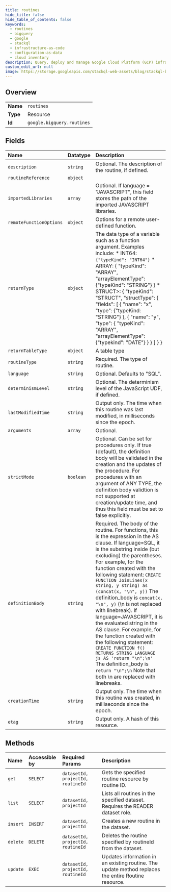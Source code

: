 ```yaml
---
title: routines
hide_title: false
hide_table_of_contents: false
keywords:
  - routines
  - bigquery
  - google    
  - stackql
  - infrastructure-as-code
  - configuration-as-data
  - cloud inventory
description: Query, deploy and manage Google Cloud Platform (GCP) infrastructure and resources using SQL
custom_edit_url: null
image: https://storage.googleapis.com/stackql-web-assets/blog/stackql-blog-post-featured-image.png
---
```

  
    

## Overview
<table><tbody>
<tr><td><b>Name</b></td><td><code>routines</code></td></tr>
<tr><td><b>Type</b></td><td>Resource</td></tr>
<tr><td><b>Id</b></td><td><code>google.bigquery.routines</code></td></tr>
</tbody></table>

## Fields
| Name | Datatype | Description |
|:-----|:---------|:------------|
| `description` | `string` | Optional. The description of the routine, if defined. |
| `routineReference` | `object` |  |
| `importedLibraries` | `array` | Optional. If language = "JAVASCRIPT", this field stores the path of the imported JAVASCRIPT libraries. |
| `remoteFunctionOptions` | `object` | Options for a remote user-defined function. |
| `returnType` | `object` | The data type of a variable such as a function argument. Examples include: * INT64: `{"typeKind": "INT64"}` * ARRAY: { "typeKind": "ARRAY", "arrayElementType": {"typeKind": "STRING"} } * STRUCT&gt;: { "typeKind": "STRUCT", "structType": { "fields": [ { "name": "x", "type": {"typeKind: "STRING"} }, { "name": "y", "type": { "typeKind": "ARRAY", "arrayElementType": {"typekind": "DATE"} } } ] } } |
| `returnTableType` | `object` | A table type |
| `routineType` | `string` | Required. The type of routine. |
| `language` | `string` | Optional. Defaults to "SQL". |
| `determinismLevel` | `string` | Optional. The determinism level of the JavaScript UDF, if defined. |
| `lastModifiedTime` | `string` | Output only. The time when this routine was last modified, in milliseconds since the epoch. |
| `arguments` | `array` | Optional. |
| `strictMode` | `boolean` | Optional. Can be set for procedures only. If true (default), the definition body will be validated in the creation and the updates of the procedure. For procedures with an argument of ANY TYPE, the definition body validtion is not supported at creation/update time, and thus this field must be set to false explicitly. |
| `definitionBody` | `string` | Required. The body of the routine. For functions, this is the expression in the AS clause. If language=SQL, it is the substring inside (but excluding) the parentheses. For example, for the function created with the following statement: `CREATE FUNCTION JoinLines(x string, y string) as (concat(x, "\n", y))` The definition_body is `concat(x, "\n", y)` (\n is not replaced with linebreak). If language=JAVASCRIPT, it is the evaluated string in the AS clause. For example, for the function created with the following statement: `CREATE FUNCTION f() RETURNS STRING LANGUAGE js AS 'return "\n";\n'` The definition_body is `return "\n";\n` Note that both \n are replaced with linebreaks. |
| `creationTime` | `string` | Output only. The time when this routine was created, in milliseconds since the epoch. |
| `etag` | `string` | Output only. A hash of this resource. |
## Methods
| Name | Accessible by | Required Params | Description |
|:-----|:--------------|:----------------|:------------|
| `get` | `SELECT` | `datasetId, projectId, routineId` | Gets the specified routine resource by routine ID. |
| `list` | `SELECT` | `datasetId, projectId` | Lists all routines in the specified dataset. Requires the READER dataset role. |
| `insert` | `INSERT` | `datasetId, projectId` | Creates a new routine in the dataset. |
| `delete` | `DELETE` | `datasetId, projectId, routineId` | Deletes the routine specified by routineId from the dataset. |
| `update` | `EXEC` | `datasetId, projectId, routineId` | Updates information in an existing routine. The update method replaces the entire Routine resource. |
